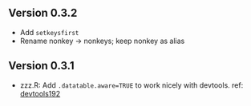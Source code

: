 ## Version 0.3.2 

 - Add `setkeysfirst`
 - Rename nonkey -> nonkeys; keep nonkey as alias

## Version 0.3.1

- zzz.R: Add `.datatable.aware=TRUE` to work nicely with devtools.
  ref: [devtools192](https://github.com/hadley/devtools/issues/192)
